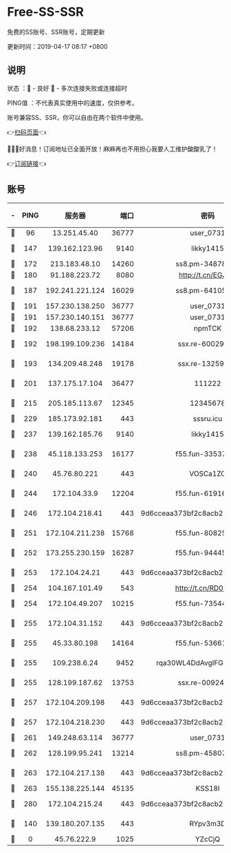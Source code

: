 # Free-SS-SSR

免费的SS账号、SSR账号，定期更新

更新时间：2019-04-17 08:17 +0800

## 说明

状态     ：🙂 - 良好 🙁 - 多次连接失败或连接超时

PING值   ：不代表真实使用中的速度，仅供参考。

账号兼容SS、SSR，你可以自由在两个软件中使用。

👉[扫码页面](https://liesauer.github.io/Free-SS-SSR/)👈

🎉🎉🎉好消息！订阅地址已全面开放！麻麻再也不用担心我要人工维护酸酸乳了！

👉[订阅链接](https://www.liesauer.net/yogurt/subscribe?ACCESS_TOKEN=DAYxR3mMaZAsaqUb)👈

## 账号

|-|PING|服务器|端口|密码|加密方式|区域|
|:----:|:----:|:-----:|-----:|:----:|:----:|:----:|
|🙂|96|13.251.45.40|36777|user_0731|chacha20|SG|
|🙂|147|139.162.123.96|9140|likky1415|aes-256-cfb|JP|
|🙂|172|213.183.48.10|14260|ss8.pm-34878771|rc4-md5|RU|
|🙂|180|91.188.223.72|8080|http://t.cn/EGJIyrl|rc4-md5|RU|
|🙂|187|192.241.221.124|16029|ss8.pm-64105106|aes-256-cfb|US|
|🙂|191|157.230.138.250|36777|user_0731|chacha20|US|
|🙂|191|157.230.140.151|36777|user_0731|chacha20|US|
|🙂|192|138.68.233.12|57206|npmTCK|rc4-md5|US|
|🙂|192|198.199.109.236|14184|ssx.re-60029667|aes-256-cfb|US|
|🙂|193|134.209.48.248|19178|ssx.re-13259815|aes-256-cfb|US|
|🙂|201|137.175.17.104|36477|111222|aes-256-cfb|US|
|🙂|215|205.185.113.67|12345|12345678|aes-256-cfb|US|
|🙂|229|185.173.92.181|443|sssru.icu|rc4-md5|RU|
|🙂|237|139.162.185.76|9140|likky1415|aes-256-cfb|DE|
|🙂|238|45.118.133.253|16177|f55.fun-33537237|aes-256-cfb|SG|
|🙂|240|45.76.80.221|443|VOSCa1ZG|aes-256-cfb|DE|
|🙂|244|172.104.33.9|12204|f55.fun-61916609|aes-256-cfb|SG|
|🙂|246|172.104.218.41|443|9d6cceaa373bf2c8acb22e60b6a58be6|aes-256-cfb|US|
|🙂|251|172.104.211.238|15768|f55.fun-80825568|aes-256-cfb|US|
|🙂|252|173.255.230.159|16287|f55.fun-94445716|aes-256-cfb|US|
|🙂|253|172.104.24.21|443|9d6cceaa373bf2c8acb22e60b6a58be6|aes-256-cfb|US|
|🙂|254|104.167.101.49|543|http://t.cn/RD0D7sx|rc4-md5|CA|
|🙂|254|172.104.49.207|10215|f55.fun-73544933|aes-256-cfb|SG|
|🙂|255|172.104.31.152|443|9d6cceaa373bf2c8acb22e60b6a58be6|aes-256-cfb|US|
|🙂|255|45.33.80.198|14164|f55.fun-53661570|aes-256-cfb|US|
|🙂|255|109.238.6.24|9452|rqa30WL4DdAvgIFG6Fs3znzTa|aes-256-cfb|FR|
|🙂|255|128.199.187.62|13753|ssx.re-00924872|aes-256-cfb|SG|
|🙂|257|172.104.209.198|443|9d6cceaa373bf2c8acb22e60b6a58be6|aes-256-cfb|US|
|🙂|257|172.104.218.230|443|9d6cceaa373bf2c8acb22e60b6a58be6|aes-256-cfb|US|
|🙂|261|149.248.63.114|36777|user_0731|chacha20|CA|
|🙂|262|128.199.95.241|13214|ss8.pm-45807279|aes-256-cfb|SG|
|🙂|263|172.104.217.138|443|9d6cceaa373bf2c8acb22e60b6a58be6|aes-256-cfb|US|
|🙂|263|155.138.225.144|45135|KSS18l|rc4-md5|US|
|🙂|280|172.104.215.24|443|9d6cceaa373bf2c8acb22e60b6a58be6|aes-256-cfb|US|
|🙂|140|139.180.207.135|443|RYpv3m3D|aes-256-cfb|JP|
|🙁|0|45.76.222.9|1025|YZcCjQ|rc4-md5|JP|
